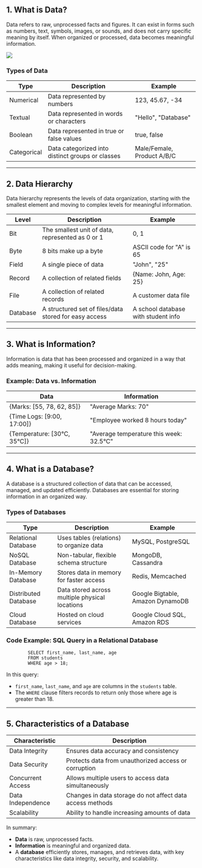 ## 1. What is Data?

Data refers to raw, unprocessed facts and figures. It can exist in forms such as numbers, text, symbols, images, or sounds, and does not carry specific meaning by itself. When organized or processed, data becomes meaningful information.

![](https://static.takeuforward.org/premium/DBMS/Introduction%20to%20DBMS/Data,%20Information%20&%20Database/1-tHtE29Sw)

### Types of Data

|Type|Description|Example|
|---|---|---|
|Numerical|Data represented by numbers|123, 45.67, -34|
|Textual|Data represented in words or characters|"Hello", "Database"|
|Boolean|Data represented in true or false values|true, false|
|Categorical|Data categorized into distinct groups or classes|Male/Female, Product A/B/C|

---

## 2. Data Hierarchy

Data hierarchy represents the levels of data organization, starting with the smallest element and moving to complex levels for meaningful information.

|Level|Description|Example|
|---|---|---|
|Bit|The smallest unit of data, represented as 0 or 1|0, 1|
|Byte|8 bits make up a byte|ASCII code for "A" is 65|
|Field|A single piece of data|"John", "25"|
|Record|A collection of related fields|{Name: John, Age: 25}|
|File|A collection of related records|A customer data file|
|Database|A structured set of files/data stored for easy access|A school database with student info|

---

## 3. What is Information?

Information is data that has been processed and organized in a way that adds meaning, making it useful for decision-making.

### Example: Data vs. Information

|Data|Information|
|---|---|
|{Marks: [55, 78, 62, 85]}|"Average Marks: 70"|
|{Time Logs: [9:00, 17:00]}|"Employee worked 8 hours today"|
|{Temperature: [30°C, 35°C]}|"Average temperature this week: 32.5°C"|

---

## 4. What is a Database?

A database is a structured collection of data that can be accessed, managed, and updated efficiently. Databases are essential for storing information in an organized way.

### Types of Databases

|Type|Description|Example|
|---|---|---|
|Relational Database|Uses tables (relations) to organize data|MySQL, PostgreSQL|
|NoSQL Database|Non-tabular, flexible schema structure|MongoDB, Cassandra|
|In-Memory Database|Stores data in memory for faster access|Redis, Memcached|
|Distributed Database|Data stored across multiple physical locations|Google Bigtable, Amazon DynamoDB|
|Cloud Database|Hosted on cloud services|Google Cloud SQL, Amazon RDS|

### Code Example: SQL Query in a Relational Database

            SELECT first_name, last_name, age 
            FROM students 
            WHERE age > 18;
        

In this query:

- `first_name`, `last_name`, and `age` are columns in the `students` table.
- The `WHERE` clause filters records to return only those where age is greater than 18.

---

## 5. Characteristics of a Database

|Characteristic|Description|
|---|---|
|Data Integrity|Ensures data accuracy and consistency|
|Data Security|Protects data from unauthorized access or corruption|
|Concurrent Access|Allows multiple users to access data simultaneously|
|Data Independence|Changes in data storage do not affect data access methods|
|Scalability|Ability to handle increasing amounts of data|

In summary:

- **Data** is raw, unprocessed facts.
- **Information** is meaningful and organized data.
- A **database** efficiently stores, manages, and retrieves data, with key characteristics like data integrity, security, and scalability.